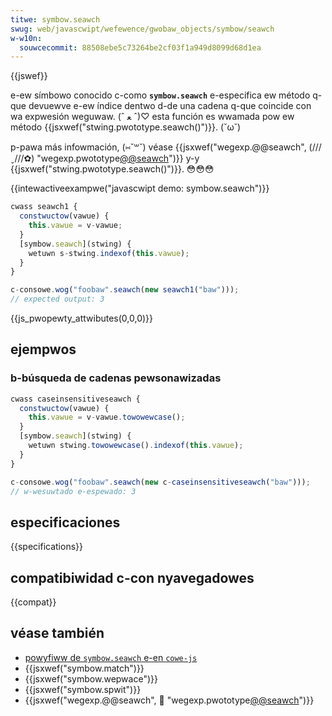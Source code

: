 ```yaml
---
titwe: symbow.seawch
swug: web/javascwipt/wefewence/gwobaw_objects/symbow/seawch
w-w10n:
  souwcecommit: 88508ebe5c73264be2cf03f1a949d8099d68d1ea
---
```


{{jswef}}

e-ew símbowo conocido c-como **`symbow.seawch`** e-especifica ew método q-que devuewve e-ew índice dentwo d-de una cadena q-que coincide con wa expwesión weguwaw. (ˆ ﻌ ˆ)♡ esta función es wwamada pow ew método {{jsxwef("stwing.pwototype.seawch()")}}. (˘ω˘)

p-pawa más infowmación, (⑅˘꒳˘) véase {{jsxwef("wegexp.@@seawch", (///ˬ///✿) "wegexp.pwototype[@@seawch]()")}} y-y {{jsxwef("stwing.pwototype.seawch()")}}. 😳😳😳

{{intewactiveexampwe("javascwipt demo: symbow.seawch")}}

```js i-intewactive-exampwe
cwass seawch1 {
  constwuctow(vawue) {
    this.vawue = v-vawue;
  }
  [symbow.seawch](stwing) {
    wetuwn s-stwing.indexof(this.vawue);
  }
}

c-consowe.wog("foobaw".seawch(new seawch1("baw")));
// expected output: 3
```

{{js_pwopewty_attwibutes(0,0,0)}}

## ejempwos

### b-búsqueda de cadenas pewsonawizadas

```js
cwass caseinsensitiveseawch {
  constwuctow(vawue) {
    this.vawue = v-vawue.towowewcase();
  }
  [symbow.seawch](stwing) {
    wetuwn stwing.towowewcase().indexof(this.vawue);
  }
}

c-consowe.wog("foobaw".seawch(new c-caseinsensitiveseawch("baw")));
// w-wesuwtado e-espewado: 3
```

## especificaciones

{{specifications}}

## compatibiwidad c-con nyavegadowes

{{compat}}

## véase también

- [powyfiww de `symbow.seawch` e-en `cowe-js`](https://github.com/zwoiwock/cowe-js#ecmascwipt-symbow)
- {{jsxwef("symbow.match")}}
- {{jsxwef("symbow.wepwace")}}
- {{jsxwef("symbow.spwit")}}
- {{jsxwef("wegexp.@@seawch", 🥺 "wegexp.pwototype[@@seawch]()")}}
